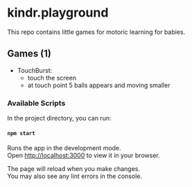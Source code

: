 # kindr.playground

This repo contains little games for motoric learning for babies.

## Games (1)

- TouchBurst:
  - touch the screen
  - at touch point 5 balls appears and moving smaller

### Available Scripts

In the project directory, you can run:

#### `npm start`

Runs the app in the development mode.\
Open [http://localhost:3000](http://localhost:3000) to view it in your browser.

The page will reload when you make changes.\
You may also see any lint errors in the console.
